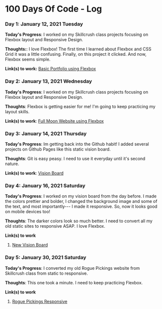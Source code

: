 # 100 Days Of Code - Log

### Day 1: January 12, 2021 Tuesday

**Today's Progress**: I worked on my Skillcrush class projects focusing on Flexbox layout and Responsive Design.

**Thoughts:**: I love Flexbox! The first time I learned about Flexbox and CSS Grid it was a little confusing. Finally, on this project it clicked. And now, Flexbox seems simple.

**Link(s) to work:** [Basic Portfolio using Flexbox](https://t.co/SbGCVxgQBr?amp=1)

### Day 2: January 13, 2021 Wednesday

**Today's Progress**: I worked on my Skillcrush class projects focusing on Flexbox layout and Responsive Design.

**Thoughts**: Flexbox is getting easier for me! I'm going to keep practicing my layout skills.

**Link(s) to work**: [Full Moon Website using Flexbox](https://t.co/ZTSDxruN28?amp=1)

### Day 3: January 14, 2021 Thursday

**Today's Progress**: Im getting back into the Github habit! I added several projects on Github Pages like this static vision board.

**Thoughts**: Git is easy peasy. I need to use it everyday until it's second nature.

**Link(s) to work**: [Vision Board](kirstendarling.github.io/vision-board/)

### Day 4: January 16, 2021 Saturday

**Today's Progress**: I worked on my vision board from the day before. I made the colors prettier and bolder, I changed the background image and some of the text, and most importantly--- I made it responsive. So, now it looks good on mobile devices too!

**Thoughts**: The darker colors look so much better. I need to convert all my old static sites to responsive ASAP. I love Flexbox.

**Link(s) to work**

1. [New Vision Board](kirstendarling.github.io/new-vision-board/)

### Day 5: January 30, 2021 Saturday

**Today's Progress**: I converted my old Rogue Pickings website from Skillcrush class from static to responsive.

**Thoughts**: This one took a minute. I need to keep practicing Flexbox.

**Link(s) to work**

1. [Rogue Pickings Responsive](kirstendarling.github.io/rogue-pickings-responsive/)
